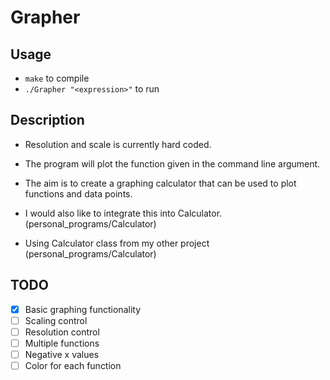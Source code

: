 # Grapher

## Usage

- `make` to compile
- `./Grapher "<expression>"` to run

## Description

- Resolution and scale is currently hard coded.
- The program will plot the function given in the command line argument.
- The aim is to create a graphing calculator that can be used to plot functions and data points.
- I would also like to integrate this into Calculator. (personal_programs/Calculator) 

- Using Calculator class from my other project (personal_programs/Calculator)

## TODO

- [x] Basic graphing functionality
- [ ] Scaling control
- [ ] Resolution control
- [ ] Multiple functions
- [ ] Negative x values
- [ ] Color for each function
